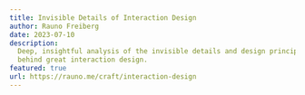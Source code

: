 ```yaml
---
title: Invisible Details of Interaction Design
author: Rauno Freiberg
date: 2023-07-10
description:
  Deep, insightful analysis of the invisible details and design principles
  behind great interaction design.
featured: true
url: https://rauno.me/craft/interaction-design
---
```

